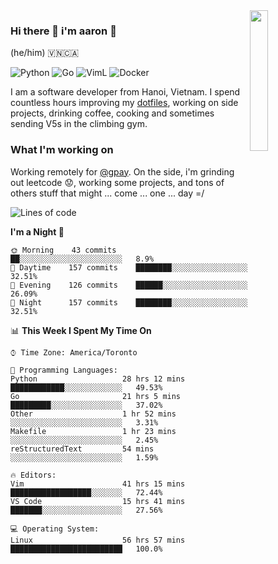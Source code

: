 <img src="https://media.giphy.com/media/l1J9LMNeWISnddECA/giphy.gif" align="right" width="24%" />

### Hi there 👋 i'm aaron :wolf:
(he/him) 🇻🇳🇨🇦

<p align="left">
    <img alt="Python" src="https://img.shields.io/badge/-Python-blue?style=flat-square&logo=python&logoColor=white" />
    <img alt="Go" src="https://img.shields.io/badge/-Golang-46a2f1?style=flat-square&logo=go&logoColor=white" />
    <img alt="VimL" src="https://img.shields.io/badge/-VimL-66d124?style=flat-square&logo=vim&logoColor=white" />
    <img alt="Docker" src="https://img.shields.io/badge/-Docker-1bd7de?style=flat-square&logo=docker&logoColor=white" />
</p>

I am a software developer from Hanoi, Vietnam. I spend countless hours improving my [dotfiles](https://github.com/aarnphm/dotfiles), working on side projects, drinking coffee, cooking and sometimes sending V5s in the climbing gym.

### What I'm working on
Working remotely for [@gpay](http://gpay.vn/en/home_en/). On the side, i'm grinding out leetcode :worried:, working some projects, and tons of others stuff that might ... come ... one ... day =/



<!--START_SECTION:waka-->
![Lines of code](https://img.shields.io/badge/From%20Hello%20World%20I%27ve%20Written-13.2%20million%20lines%20of%20code-blue)

**I'm a Night 🦉** 

```text
🌞 Morning    43 commits     ██░░░░░░░░░░░░░░░░░░░░░░░   8.9% 
🌆 Daytime    157 commits    ████████░░░░░░░░░░░░░░░░░   32.51% 
🌃 Evening    126 commits    ██████░░░░░░░░░░░░░░░░░░░   26.09% 
🌙 Night      157 commits    ████████░░░░░░░░░░░░░░░░░   32.51%

```


📊 **This Week I Spent My Time On** 

```text
⌚︎ Time Zone: America/Toronto

💬 Programming Languages: 
Python                   28 hrs 12 mins      ████████████░░░░░░░░░░░░░   49.53% 
Go                       21 hrs 5 mins       █████████░░░░░░░░░░░░░░░░   37.02% 
Other                    1 hr 52 mins        ░░░░░░░░░░░░░░░░░░░░░░░░░   3.31% 
Makefile                 1 hr 23 mins        ░░░░░░░░░░░░░░░░░░░░░░░░░   2.45% 
reStructuredText         54 mins             ░░░░░░░░░░░░░░░░░░░░░░░░░   1.59%

🔥 Editors: 
Vim                      41 hrs 15 mins      ██████████████████░░░░░░░   72.44% 
VS Code                  15 hrs 41 mins      ███████░░░░░░░░░░░░░░░░░░   27.56%

💻 Operating System: 
Linux                    56 hrs 57 mins      █████████████████████████   100.0%

```


<!--END_SECTION:waka-->

<!--
**aarnphm/aarnphm** is a ✨ _special_ ✨ repository because its `README.md` (this file) appears on your GitHub profile.

Here are some ideas to get you started:

- 🔭 I’m currently working on ...
- 🌱 I’m currently learning ...
- 👯 I’m looking to collaborate on ...
- 🤔 I’m looking for help with ...
- 💬 Ask me about ...
- 📫 How to reach me: ...
- 😄 Pronouns: ...
- ⚡ Fun fact: ...
-->
